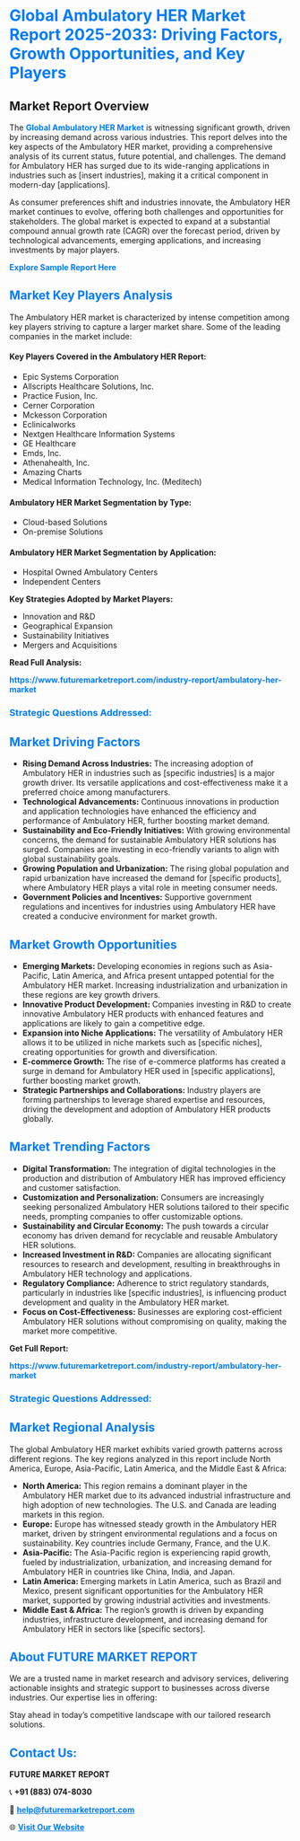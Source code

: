 <h1 style="color: #007BFF;">Global Ambulatory HER Market Report 2025-2033: Driving Factors, Growth Opportunities, and Key Players</h1>

<section id="overview">
<h2>Market Report Overview</h2>
<p>The <a href="https://www.futuremarketreport.com/industry-report/ambulatory-her-market" style="color: #007BFF; text-decoration: none;"><strong>Global Ambulatory HER Market</strong></a> is witnessing significant growth, driven by increasing demand across various industries. This report delves into the key aspects of the Ambulatory HER market, providing a comprehensive analysis of its current status, future potential, and challenges. The demand for Ambulatory HER has surged due to its wide-ranging applications in industries such as [insert industries], making it a critical component in modern-day [applications].</p>
<p>As consumer preferences shift and industries innovate, the Ambulatory HER market continues to evolve, offering both challenges and opportunities for stakeholders. The global market is expected to expand at a substantial compound annual growth rate (CAGR) over the forecast period, driven by technological advancements, emerging applications, and increasing investments by major players.</p>
</section>

<section id="overview">
<p><a href="https://www.futuremarketreport.com/request-sample/reportId=64722" style="color: #007BFF; text-decoration: none;"><strong>Explore Sample Report Here</strong></a></p>
</section>

<section id="key-players">
<h2 style="color: #007BFF;">Market Key Players Analysis</h2>
<p>The Ambulatory HER market is characterized by intense competition among key players striving to capture a larger market share. Some of the leading companies in the market include:</p>
<h4>Key Players Covered in the Ambulatory HER Report:</h4>
<ul><li>Epic Systems Corporation</li><li>Allscripts Healthcare Solutions, Inc.</li><li>Practice Fusion, Inc.</li><li>Cerner Corporation</li><li>Mckesson Corporation</li><li>Eclinicalworks</li><li>Nextgen Healthcare Information Systems</li><li>GE Healthcare</li><li>Emds, Inc.</li><li>Athenahealth, Inc.</li><li>Amazing Charts</li><li>Medical Information Technology, Inc. (Meditech)</li></ul>
<h4>Ambulatory HER Market Segmentation by Type:</h4>
<ul><li>Cloud-based Solutions</li><li>On-premise Solutions</li></ul>

<h4>Ambulatory HER Market Segmentation by Application:</h4>
<ul><li>Hospital Owned Ambulatory Centers</li><li>Independent Centers</li></ul>
<p><strong>Key Strategies Adopted by Market Players:</strong></p>
<ul>
<li>Innovation and R&D</li>
<li>Geographical Expansion</li>
<li>Sustainability Initiatives</li>
<li>Mergers and Acquisitions</li>
</ul>
</section>

<section>
<p><strong>Read Full Analysis: </strong></p><a href="https://www.futuremarketreport.com/industry-report/ambulatory-her-market" style="color: #007BFF; text-decoration: none;"><strong>https://www.futuremarketreport.com/industry-report/ambulatory-her-market</strong></a>
<h3 style="color: #007BFF;">Strategic Questions Addressed:</h3>
</section>

<section id="driving-factors">
<h2 style="color: #007BFF;">Market Driving Factors</h2>
<ul>
<li><strong>Rising Demand Across Industries:</strong> The increasing adoption of Ambulatory HER in industries such as [specific industries] is a major growth driver. Its versatile applications and cost-effectiveness make it a preferred choice among manufacturers.</li>
<li><strong>Technological Advancements:</strong> Continuous innovations in production and application technologies have enhanced the efficiency and performance of Ambulatory HER, further boosting market demand.</li>
<li><strong>Sustainability and Eco-Friendly Initiatives:</strong> With growing environmental concerns, the demand for sustainable Ambulatory HER solutions has surged. Companies are investing in eco-friendly variants to align with global sustainability goals.</li>
<li><strong>Growing Population and Urbanization:</strong> The rising global population and rapid urbanization have increased the demand for [specific products], where Ambulatory HER plays a vital role in meeting consumer needs.</li>
<li><strong>Government Policies and Incentives:</strong> Supportive government regulations and incentives for industries using Ambulatory HER have created a conducive environment for market growth.</li>
</ul>
</section>

<section id="growth-opportunities">
<h2 style="color: #007BFF;">Market Growth Opportunities</h2>
<ul>
<li><strong>Emerging Markets:</strong> Developing economies in regions such as Asia-Pacific, Latin America, and Africa present untapped potential for the Ambulatory HER market. Increasing industrialization and urbanization in these regions are key growth drivers.</li>
<li><strong>Innovative Product Development:</strong> Companies investing in R&D to create innovative Ambulatory HER products with enhanced features and applications are likely to gain a competitive edge.</li>
<li><strong>Expansion into Niche Applications:</strong> The versatility of Ambulatory HER allows it to be utilized in niche markets such as [specific niches], creating opportunities for growth and diversification.</li>
<li><strong>E-commerce Growth:</strong> The rise of e-commerce platforms has created a surge in demand for Ambulatory HER used in [specific applications], further boosting market growth.</li>
<li><strong>Strategic Partnerships and Collaborations:</strong> Industry players are forming partnerships to leverage shared expertise and resources, driving the development and adoption of Ambulatory HER products globally.</li>
</ul>
</section>

<section id="trending-factors">
<h2 style="color: #007BFF;">Market Trending Factors</h2>
<ul>
<li><strong>Digital Transformation:</strong> The integration of digital technologies in the production and distribution of Ambulatory HER has improved efficiency and customer satisfaction.</li>
<li><strong>Customization and Personalization:</strong> Consumers are increasingly seeking personalized Ambulatory HER solutions tailored to their specific needs, prompting companies to offer customizable options.</li>
<li><strong>Sustainability and Circular Economy:</strong> The push towards a circular economy has driven demand for recyclable and reusable Ambulatory HER solutions.</li>
<li><strong>Increased Investment in R&D:</strong> Companies are allocating significant resources to research and development, resulting in breakthroughs in Ambulatory HER technology and applications.</li>
<li><strong>Regulatory Compliance:</strong> Adherence to strict regulatory standards, particularly in industries like [specific industries], is influencing product development and quality in the Ambulatory HER market.</li>
<li><strong>Focus on Cost-Effectiveness:</strong> Businesses are exploring cost-efficient Ambulatory HER solutions without compromising on quality, making the market more competitive.</li>
</ul>
</section>

<section>
<p><strong>Get Full Report: </strong></p><a href="https://www.futuremarketreport.com/industry-report/ambulatory-her-market" style="color: #007BFF; text-decoration: none;"><strong>https://www.futuremarketreport.com/industry-report/ambulatory-her-market</strong></a>
<h3 style="color: #007BFF;">Strategic Questions Addressed:</h3>
</section>


<section id="regional-analysis">
<h2 style="color: #007BFF;">Market Regional Analysis</h2>
<p>The global Ambulatory HER market exhibits varied growth patterns across different regions. The key regions analyzed in this report include North America, Europe, Asia-Pacific, Latin America, and the Middle East & Africa:</p>
<ul>
<li><strong>North America:</strong> This region remains a dominant player in the Ambulatory HER market due to its advanced industrial infrastructure and high adoption of new technologies. The U.S. and Canada are leading markets in this region.</li>
<li><strong>Europe:</strong> Europe has witnessed steady growth in the Ambulatory HER market, driven by stringent environmental regulations and a focus on sustainability. Key countries include Germany, France, and the U.K.</li>
<li><strong>Asia-Pacific:</strong> The Asia-Pacific region is experiencing rapid growth, fueled by industrialization, urbanization, and increasing demand for Ambulatory HER in countries like China, India, and Japan.</li>
<li><strong>Latin America:</strong> Emerging markets in Latin America, such as Brazil and Mexico, present significant opportunities for the Ambulatory HER market, supported by growing industrial activities and investments.</li>
<li><strong>Middle East & Africa:</strong> The region’s growth is driven by expanding industries, infrastructure development, and increasing demand for Ambulatory HER in sectors like [specific sectors].</li>
</ul>
</section>

<footer>
<h2 style="color: #007BFF;">About FUTURE MARKET REPORT</h2>
<p>We are a trusted name in market research and advisory services, delivering actionable insights and strategic support to businesses across diverse industries. Our expertise lies in offering:</p>

<p>Stay ahead in today’s competitive landscape with our tailored research solutions.</p>

<h2 style="color: #007BFF;">Contact Us:</h2>
<p><strong>FUTURE MARKET REPORT</strong></p>
<p>📞 <strong>+91 (883) 074-8030</strong></p>
<p>📧 <strong><a href="mailto:help@futuremarketreport.com" style="color: #007BFF;">help@futuremarketreport.com</a></strong></p>
<p>🌐 <strong><a href="https://www.futuremarketreport.com/" style="color: #007BFF;">Visit Our Website</a></strong></p>
</footer>